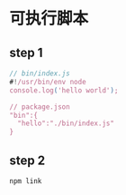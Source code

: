 # 可执行脚本

## step 1

```js
// bin/index.js
#!/usr/bin/env node
console.log('hello world');

// package.json
"bin":{
  "hello":"./bin/index.js"
}
```

## step 2

```linux
npm link
```

